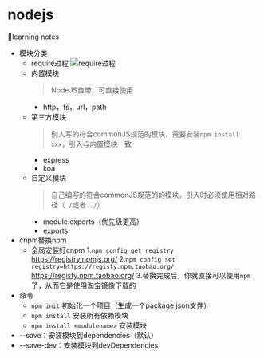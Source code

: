 # nodejs
🎈learning notes
* 模块分类
    * require过程
        <img alt="require过程" src="https://github.com/1999hk/nodejs/blob/master/img/%E6%A8%A1%E5%9D%97%E5%8A%A0%E8%BD%BD%E8%BF%87%E7%A8%8B.jpg">
    * 内置模块
        > NodeJS自带，可直接使用
        * http，fs，url，path
    * 第三方模块
        > 别人写的符合commonJS规范的模块，需要安装`npm install xxx`，引入与内置模块一致
        * express
        * koa
    * 自定义模块
        > 自己编写的符合commonJS规范的的模块，引入时必须使用相对路径（`./`或者`../`）
        * module.exports（优先级更高）
        * exports
* cnpm替换npm
    * 全局安装好cnpm
    1.`npm config get registry`     https://registry.npmjs.org/
    2.`npm config set registry=https://registy.npm.taobao.org/`    https://registy.npm.taobao.org/
    3.替换完成后，你就直接可以使用`npm`了，从而它是使用淘宝镜像下载的
* 命令
    * `npm init`                      初始化一个项目（生成一个package.json文件）
    * `npm install`                   安装所有依赖模块
    * `npm install <modulename>`      安装模块
* --save：安装模块到dependencies（默认）
* --save-dev：安装模块到devDependencies
